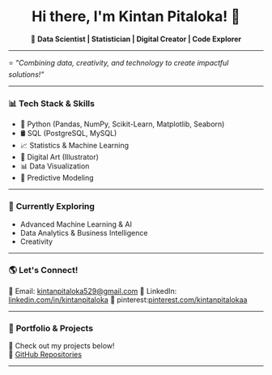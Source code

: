 <h1 align="center">Hi there, I'm Kintan Pitaloka! 👋</h1>
<p align="center">
  🎯 <b>Data Scientist | Statistician | Digital Creator | Code Explorer </b>  
</p>

---

⭐ *"Combining data, creativity, and technology to create impactful solutions!"*  

---

### 📊 **Tech Stack & Skills**
- 🐍 Python (Pandas, NumPy, Scikit-Learn, Matplotlib, Seaborn)  
- 🛢️ SQL (PostgreSQL, MySQL)  
- 📈 Statistics & Machine Learning  
- 🎨 Digital Art (Illustrator)  
- 📊 Data Visualization
- 🤖 Predictive Modeling
  
---

### 🎯 **Currently Exploring**
- Advanced Machine Learning & AI  
- Data Analytics & Business Intelligence  
- Creativity 

---

### 🌎 **Let's Connect!**
💌 Email: [kintanpitaloka529@gmail.com](#)
💼 LinkedIn: [linkedin.com/in/kintanpitaloka](#)
🎨 pinterest:[pinterest.com/kintanpitalokaa](#)

---

### 📌 **Portfolio & Projects**
🚀 Check out my projects below!  
📂 [GitHub Repositories](https://github.com/kintanpitaloka) 

---



